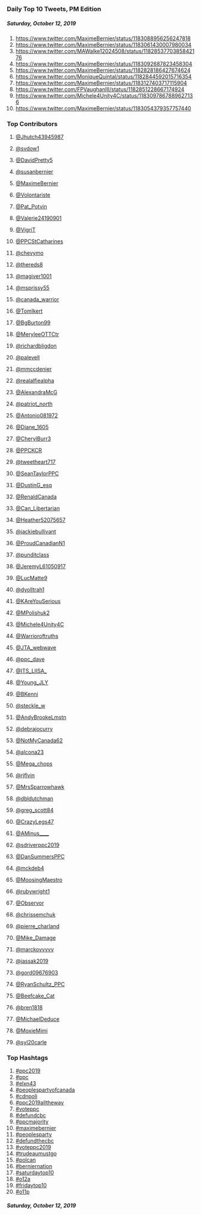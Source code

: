 ### Daily Top 10 Tweets, PM Edition
##### Saturday, October 12, 2019
 1) https://www.twitter.com/MaximeBernier/status/1183088956256247818
 2) https://www.twitter.com/MaximeBernier/status/1183061430007980034
 3) https://www.twitter.com/MAWalke12024508/status/1182853770385842176
 4) https://www.twitter.com/MaximeBernier/status/1183092687823458304
 5) https://www.twitter.com/MaximeBernier/status/1182828186427674624
 6) https://www.twitter.com/MoniqueQuintal/status/1182844592015716354
 7) https://www.twitter.com/MaximeBernier/status/1183127403717115904
 8) https://www.twitter.com/FPVaughanIII/status/1182851228667174924
 9) https://www.twitter.com/Michele4Unity4C/status/1183097867889627136
10) https://www.twitter.com/MaximeBernier/status/1183054379357757440

### Top Contributors
  1) [@Jhutch43945987](https://www.twitter.com/Jhutch43945987)
  2) [@svdow1](https://www.twitter.com/svdow1)
  3) [@DavidPretty5](https://www.twitter.com/DavidPretty5)
  4) [@susanbernier](https://www.twitter.com/susanbernier)
  5) [@MaximeBernier](https://www.twitter.com/MaximeBernier)
  6) [@Volontariste](https://www.twitter.com/Volontariste)
  7) [@Pat_Potvin](https://www.twitter.com/Pat_Potvin)
  8) [@Valerie24190901](https://www.twitter.com/Valerie24190901)
  9) [@VigriT](https://www.twitter.com/VigriT)
 10) [@PPCStCatharines](https://www.twitter.com/PPCStCatharines)

 11) [@chevymo](https://www.twitter.com/chevymo)
 12) [@thereds8](https://www.twitter.com/thereds8)
 13) [@magiver1001](https://www.twitter.com/magiver1001)
 14) [@msprissy55](https://www.twitter.com/msprissy55)
 15) [@canada_warrior](https://www.twitter.com/canada_warrior)
 16) [@TomIkert](https://www.twitter.com/TomIkert)
 17) [@BgBurton99](https://www.twitter.com/BgBurton99)
 18) [@MeryleeOTTCtr](https://www.twitter.com/MeryleeOTTCtr)
 19) [@richardbligdon](https://www.twitter.com/richardbligdon)
 20) [@palevell](https://www.twitter.com/palevell)

 21) [@mmccdenier](https://www.twitter.com/mmccdenier)
 22) [@realalfiealpha](https://www.twitter.com/realalfiealpha)
 23) [@AlexandraMcG](https://www.twitter.com/AlexandraMcG)
 24) [@patriot_north](https://www.twitter.com/patriot_north)
 25) [@Antonio081972](https://www.twitter.com/Antonio081972)
 26) [@Diane_1605](https://www.twitter.com/Diane_1605)
 27) [@CherylBurr3](https://www.twitter.com/CherylBurr3)
 28) [@PPCKCR](https://www.twitter.com/PPCKCR)
 29) [@tweetheart717](https://www.twitter.com/tweetheart717)
 30) [@SeanTaylorPPC](https://www.twitter.com/SeanTaylorPPC)

 31) [@DustinG_esq](https://www.twitter.com/DustinG_esq)
 32) [@RenaldCanada](https://www.twitter.com/RenaldCanada)
 33) [@Can_Libertarian](https://www.twitter.com/Can_Libertarian)
 34) [@Heather52075657](https://www.twitter.com/Heather52075657)
 35) [@jackiebullivant](https://www.twitter.com/jackiebullivant)
 36) [@ProudCanadianN1](https://www.twitter.com/ProudCanadianN1)
 37) [@punditclass](https://www.twitter.com/punditclass)
 38) [@JeremyL61050917](https://www.twitter.com/JeremyL61050917)
 39) [@LucMatte9](https://www.twitter.com/LucMatte9)
 40) [@dyolltrah1](https://www.twitter.com/dyolltrah1)

 41) [@KAreYouSerious](https://www.twitter.com/KAreYouSerious)
 42) [@MPolishuk2](https://www.twitter.com/MPolishuk2)
 43) [@Michele4Unity4C](https://www.twitter.com/Michele4Unity4C)
 44) [@Warrioroftruths](https://www.twitter.com/Warrioroftruths)
 45) [@JTA_webwave](https://www.twitter.com/JTA_webwave)
 46) [@ppc_dave](https://www.twitter.com/ppc_dave)
 47) [@ITS_LIISA_](https://www.twitter.com/ITS_LIISA_)
 48) [@Young_JLY](https://www.twitter.com/Young_JLY)
 49) [@BKenni](https://www.twitter.com/BKenni)
 50) [@steckle_w](https://www.twitter.com/steckle_w)

 51) [@AndyBrookeLmstn](https://www.twitter.com/AndyBrookeLmstn)
 52) [@debrajocurry](https://www.twitter.com/debrajocurry)
 53) [@NotMyCanada62](https://www.twitter.com/NotMyCanada62)
 54) [@alcona23](https://www.twitter.com/alcona23)
 55) [@Mega_chops](https://www.twitter.com/Mega_chops)
 56) [@rjflyin](https://www.twitter.com/rjflyin)
 57) [@MrsSparrowhawk](https://www.twitter.com/MrsSparrowhawk)
 58) [@dbldutchman](https://www.twitter.com/dbldutchman)
 59) [@greg_scott84](https://www.twitter.com/greg_scott84)
 60) [@CrazyLegs47](https://www.twitter.com/CrazyLegs47)

 61) [@AMinus____](https://www.twitter.com/AMinus____)
 62) [@sdriverppc2019](https://www.twitter.com/sdriverppc2019)
 63) [@DanSummersPPC](https://www.twitter.com/DanSummersPPC)
 64) [@mckdeb4](https://www.twitter.com/mckdeb4)
 65) [@MoosingMaestro](https://www.twitter.com/MoosingMaestro)
 66) [@rubywright1](https://www.twitter.com/rubywright1)
 67) [@Observor](https://www.twitter.com/Observor)
 68) [@chrissemchuk](https://www.twitter.com/chrissemchuk)
 69) [@pierre_charland](https://www.twitter.com/pierre_charland)
 70) [@Mike_Damage](https://www.twitter.com/Mike_Damage)

 71) [@marckovvvvv](https://www.twitter.com/marckovvvvv)
 72) [@jassak2019](https://www.twitter.com/jassak2019)
 73) [@gord09676903](https://www.twitter.com/gord09676903)
 74) [@RyanSchultz_PPC](https://www.twitter.com/RyanSchultz_PPC)
 75) [@Beefcake_Cat](https://www.twitter.com/Beefcake_Cat)
 76) [@bren1818](https://www.twitter.com/bren1818)
 77) [@MichaelDeduce](https://www.twitter.com/MichaelDeduce)
 78) [@MoxieMimi](https://www.twitter.com/MoxieMimi)
 79) [@syl20carle](https://www.twitter.com/syl20carle)


### Top Hashtags

  1) [#ppc2019](https://www.twitter.com/hashtag/ppc2019)
  2) [#ppc](https://www.twitter.com/hashtag/ppc)
  3) [#elxn43](https://www.twitter.com/hashtag/elxn43)
  4) [#peoplespartyofcanada](https://www.twitter.com/hashtag/peoplespartyofcanada)
  5) [#cdnpoli](https://www.twitter.com/hashtag/cdnpoli)
  6) [#ppc2019alltheway](https://www.twitter.com/hashtag/ppc2019alltheway)
  7) [#voteppc](https://www.twitter.com/hashtag/voteppc)
  8) [#defundcbc](https://www.twitter.com/hashtag/defundcbc)
  9) [#ppcmajority](https://www.twitter.com/hashtag/ppcmajority)
 10) [#maximebernier](https://www.twitter.com/hashtag/maximebernier)
 11) [#peoplesparty](https://www.twitter.com/hashtag/peoplesparty)
 12) [#defundthecbc](https://www.twitter.com/hashtag/defundthecbc)
 13) [#voteppc2019](https://www.twitter.com/hashtag/voteppc2019)
 14) [#trudeaumustgo](https://www.twitter.com/hashtag/trudeaumustgo)
 15) [#polcan](https://www.twitter.com/hashtag/polcan)
 16) [#berniernation](https://www.twitter.com/hashtag/berniernation)
 17) [#saturdaytop10](https://www.twitter.com/hashtag/saturdaytop10)
 18) [#o12a](https://www.twitter.com/hashtag/o12a)
 19) [#fridaytop10](https://www.twitter.com/hashtag/fridaytop10)
 20) [#o11p](https://www.twitter.com/hashtag/o11p)

##### Saturday, October 12, 2019

